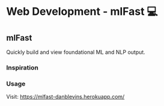 # Web Development - mlFast 💻

## mlFast
Quickly build and view foundational ML and NLP output.

### Inspiration

### Usage
Visit: https://mlfast-danblevins.herokuapp.com/